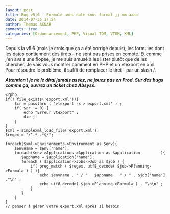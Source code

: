 ```yaml
---
layout: post
title: Bug v5.6 - Formule avec date sous format jj-mm-aaaa
date: 2014-07-25 17:24
author: Thomas ASNAR
comments: true
categories: [Ordonnancement, PHP, Visual TOM, VTOM, XML]
---
```

Depuis la v5.6 (mais je crois que ça a été corrigé depuis), les formules dont les dates contiennent des tirets - ne sont pas prises en compte.
Et comme j'en avais une flopée, je me suis amusé à les lister plutôt que de les chercher. Je vais vous montrer comment en PHP et un vtexport en xml.
Pour résoudre le problème, il suffit de remplacer le tiret - par un slash /. 

<em><strong>Attention ! je ne le dirai jamais assez, ne jouez pas en Prod. Sur des bugs comme ça, ouvrez un ticket chez Absyss.</strong></em>


```
<?php
if(! file_exists('export.xml')){
	$cr = passthru ( 'vtexport -x > export.xml' ) ;
	if( $cr != 0) {
		echo "Erreur vtexport" ;
		die ;
	}
}
$xml = simplexml_load_file('export.xml');
$regex = "/^.*-.*$/";
 
foreach($xml->Environments->Environment as $env){
	$envname = $env['name'];
	foreach($env->Applications->Application as $application         ){
	   $appname = $application['name'];
	   foreach ( $application->Jobs->Job as $job ) {
		   if( preg_match ( $regex, utf8_decode( $job->Planning->Formula ) ) ){
			   echo $envname . " / " . $appname . " / " . $job['name'] ."\n" ;
			   echo utf8_decode( $job->Planning->Formula ) . "\n\n" ;
		   }
	   }
	}               
}
// penser à gérer votre export.xml après si besoin
```
